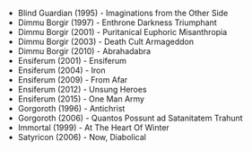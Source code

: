 * Blind Guardian (1995) - Imaginations from the Other Side
* Dimmu Borgir (1997) - Enthrone Darkness Triumphant
* Dimmu Borgir (2001) - Puritanical Euphoric Misanthropia
* Dimmu Borgir (2003) - Death Cult Armageddon
* Dimmu Borgir (2010) - Abrahadabra
* Ensiferum (2001) - Ensiferum
* Ensiferum (2004) - Iron
* Ensiferum (2009) - From Afar
* Ensiferum (2012) - Unsung Heroes
* Ensiferum (2015) - One Man Army
* Gorgoroth (1996) - Antichrist
* Gorgoroth (2006) - Quantos Possunt ad Satanitatem Trahunt
* Immortal (1999) - At The Heart Of Winter
* Satyricon (2006) - Now, Diabolical